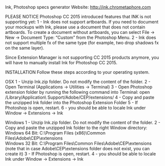 Ink, Photoshop specs generator
Website: http://ink.chrometaphore.com

PLEASE NOTICE
Photoshop CC 2015 introduced features that INK is not supporting yet:
1 - Ink does not support artboards. If you need to document your mockups with Ink, please use a document that does not contain artboards. To create a document without artboards, you can select File -> New -> Document Type: “Custom” from the Photoshop Menu.
2 - Ink does not support multiple fx of the same type (for example, two drop shadows fx on the same layer).

Since Extension Manager is not supporting CC 2015 products anymore, you will have to manually install Ink for Photoshop CC 2015.

INSTALLATION
Follow these steps according to your operating system.

OSX
1 - Unzip Ink.zip folder. Do not modify the content of the folder.
2 - Open Terminal (Applications -> Utilities -> Terminal)
3 - Open Photoshop extension folder by running the following command into Terminal: open /Library/Application\ Support/Adobe/CEP/extensions/
4 - Copy and paste the unzipped Ink folder into the Photoshop Extension Folder
5 - If Photoshop is open, restart.
6 - you should be able to locale Ink under Window -> Extensions -> Ink

Windows
1 - Unzip Ink.zip folder. Do not modify the content of the folder.
2 - Copy and paste the unzipped Ink folder to the right Window directory:
Windows 64 Bit: C:\Program Files (x86)\Common Files\Adobe\CEP\extensions\
Windows 32 Bit: C:\Program Files\Common Files\Adobe\CEP\extensions\
(note that in case Adobe\CEP\extensions folder does not exist, you can create it)
3 - If Photoshop is open, restart.
4 - you should be able to locale Ink under Window -> Extensions -> Ink


